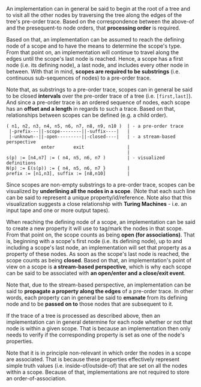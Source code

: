 
An implementation can in general be said to begin at the root of a tree and to
visit all the other nodes by traversing the tree along the edges of the tree's
pre-order trace. Based on the correspondence between the above-of and the
presequent-to node orders, that **processing order** is required.

Based on that, an implementation can be assumed to reach the defining node of
a scope and to have the means to determine the scope's type. From that point
on, an implementation will continue to travel along the edges until the scope's
last node is reached. Hence, a scope has a first node (i.e. its defining node),
a last node, and includes every other node in between. With that in mind,
**scopes are required to be substrings** (i.e. continuous sub-sequences of
nodes) to a pre-order trace.

Note that, as substrings to a pre-order trace, scopes can in general be said to
be closed **intervals** over the pre-order trace of a tree (i.e. `[first,last]`).
And since a pre-order trace is an ordered sequence of nodes, each scope has an
**offset and a length** in regards to such a trace. Based on that, relationships
between scopes can be defined (e.g. a child order).

```
( n1, n2, n3, n4, n5, n6, n7, n8, n9, n10 )  | - a pre-order trace
 |-prefix---||-scope--------||-suffix----|   |
 |-unknown--||-open---------||-closed----|   | - a stream-based perspective
             enter       exit                |
                                             |
s(p) := [n4,n7] := ( n4, n5, n6, n7 )        | - visualized definitions
N(p) := E(s(p)) := { n4, n5, n6, n7 }        |
prefix := [n1,n3], suffix := [n8,n10]        |
```

Since scopes are non-empty substrings to a pre-order trace, scopes can be
visualized by **underlining all the nodes in a scope**. (Note that each such
line can be said to represent a unique property/id/reference. Note also that
this visualization suggests a close relationship with **Turing Machines** -
i.e. an input tape and one or more output tapes).

When reaching the defining node of a scope, an implementation can be said to
create a new property it will use to tag/mark the nodes in that scope. From
that point on, the scope counts as being **open (for associations)**. That
is, beginning with a scope's first node (i.e. its defining node), up to and
including a scope's last node, an implementation will set that property as
a property of these nodes. As soon as the scope's last node is reached, the
scope counts as being **closed**. Based on that, an implementation's point
of view on a scope is **a stream-based perspective**, which is why each scope
can be said to be associated with **an open/enter and a close/exit event**.

Note that, due to the stream-based perspective, an implementation can be said
to **propagate a property along the edges** of a pre-order trace. In other
words, each property can in general be said to **emanate** from its defining
node and to be **passed on to** those nodes that are subsequent to it.

If the trace of a tree is processed as described above, then an implementation
can in general determine for each node whether or not that node is within a
given scope. That is because an implementation then only needs to verify if
the corresponding property is set as one of the node's properties.

Note that it is in principle non-relevant in which order the nodes in a scope
are associated. That is because these properties effectively represent simple
truth values (i.e. inside-of/outside-of) that are set on all the nodes within
a scope. Because of that, implementations are not required to store an
order-of-association.
